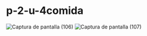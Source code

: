 # p-2-u-4comida
![Captura de pantalla (106)](https://github.com/brandon48d/p-2-u-4comida/assets/147564408/3b3e7cce-8d43-483d-b0f2-3594e4edf847)
![Captura de pantalla (107)](https://github.com/brandon48d/p-2-u-4comida/assets/147564408/0076fbe6-f4d9-4fdc-8f6f-40058c1bf9b8)
